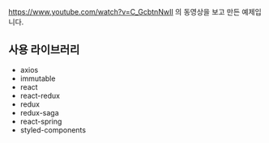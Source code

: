 https://www.youtube.com/watch?v=C_GcbtnNwII 의 동영상을 보고 만든 예제입니다.

## 사용 라이브러리

* axios
* immutable
* react
* react-redux
* redux
* redux-saga
* react-spring
* styled-components
